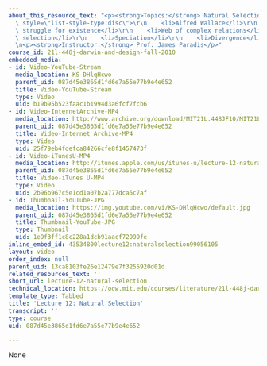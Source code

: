 ```yaml
---
about_this_resource_text: "<p><strong>Topics:</strong> Natural Selection</p>\r\n<ol\
  \ style=\"list-style-type:disc\">\r\n    <li>Alfred Wallace</li>\r\n    <li>The\
  \ struggle for existence</li>\r\n    <li>Web of complex relations</li>\r\n    <li>Natural\
  \ selection</li>\r\n    <li>Speciation</li>\r\n    <li>Divergence</li>\r\n</ol>\r\
  \n<p><strong>Instructor:</strong> Prof. James Paradis</p>"
course_id: 21l-448j-darwin-and-design-fall-2010
embedded_media:
- id: Video-YouTube-Stream
  media_location: KS-DHlqHcwo
  parent_uid: 087d45e3865d1fd6e7a55e77b9e4e652
  title: Video-YouTube-Stream
  type: Video
  uid: b19b95b523faac1b1994d3a6fcf7fcb6
- id: Video-InternetArchive-MP4
  media_location: http://www.archive.org/download/MIT21L.448JF10/MIT21L_448JF10_lec12_300k.mp4
  parent_uid: 087d45e3865d1fd6e7a55e77b9e4e652
  title: Video-Internet Archive-MP4
  type: Video
  uid: 25f79eb4fdefca84266cfe8f1457473f
- id: Video-iTunesU-MP4
  media_location: http://itunes.apple.com/us/itunes-u/lecture-12-natural-selection/id524410263?i=114469491
  parent_uid: 087d45e3865d1fd6e7a55e77b9e4e652
  title: Video-iTunes U-MP4
  type: Video
  uid: 2b96b967c5e1cd1a07b2a777dca5c7af
- id: Thumbnail-YouTube-JPG
  media_location: https://img.youtube.com/vi/KS-DHlqHcwo/default.jpg
  parent_uid: 087d45e3865d1fd6e7a55e77b9e4e652
  title: Thumbnail-YouTube-JPG
  type: Thumbnail
  uid: 1e9f3ff1c8c228a1dcb91aacf72999fe
inline_embed_id: 43534800lecture12:naturalselection99056105
layout: video
order_index: null
parent_uid: 13ca8103fe26e12479e7f3255920d01d
related_resources_text: ''
short_url: lecture-12-natural-selection
technical_location: https://ocw.mit.edu/courses/literature/21l-448j-darwin-and-design-fall-2010/video-lectures/lecture-12-natural-selection
template_type: Tabbed
title: 'Lecture 12: Natural Selection'
transcript: ''
type: course
uid: 087d45e3865d1fd6e7a55e77b9e4e652

---
```

None